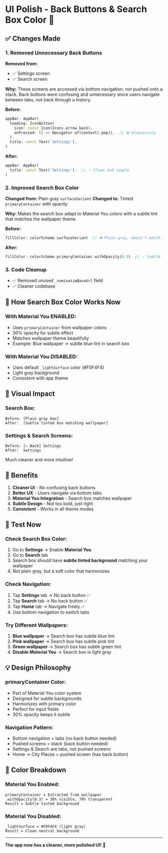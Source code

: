 # UI Polish - Back Buttons & Search Box Color 🎨

## ✅ Changes Made

### 1. **Removed Unnecessary Back Buttons**
**Removed from:**
- ✅ Settings screen
- ✅ Search screen

**Why:** These screens are accessed via bottom navigation, not pushed onto a stack. Back buttons were confusing and unnecessary since users navigate between tabs, not back through a history.

**Before:**
```dart
appBar: AppBar(
  leading: IconButton(
    icon: const Icon(Icons.arrow_back),
    onPressed: () => Navigator.of(context).pop(),  // ❌ Unnecessary
  ),
  title: const Text('Settings'),
)
```

**After:**
```dart
appBar: AppBar(
  title: const Text('Settings'),  // ✅ Clean and simple
)
```

### 2. **Improved Search Box Color**
**Changed from:** Plain gray `surfaceVariant`
**Changed to:** Tinted `primaryContainer` with opacity

**Why:** Makes the search box adapt to Material You colors with a subtle tint that matches the wallpaper theme.

**Before:**
```dart
fillColor: colorScheme.surfaceVariant  // ❌ Plain gray, doesn't match Material You
```

**After:**
```dart
fillColor: colorScheme.primaryContainer.withOpacity(0.3)  // ✅ Subtle tinted color
```

### 3. **Code Cleanup**
- ✅ Removed unused `_nominatimBaseUrl` field
- ✅ Cleaner codebase

## 🎨 How Search Box Color Works Now

### With Material You ENABLED:
- Uses `primaryContainer` from wallpaper colors
- 30% opacity for subtle effect
- Matches wallpaper theme beautifully
- Example: Blue wallpaper → subtle blue tint in search box

### With Material You DISABLED:
- Uses default `_lightSurface` color (#F0F4F4)
- Light gray background
- Consistent with app theme

## 📱 Visual Impact

### Search Box:
```
Before: [Plain gray box]
After:  [Subtle tinted box matching wallpaper]
```

### Settings & Search Screens:
```
Before: [← Back] Settings
After:  Settings
```

Much cleaner and more intuitive!

## 🎯 Benefits

1. **Cleaner UI** - No confusing back buttons
2. **Better UX** - Users navigate via bottom tabs
3. **Material You Integration** - Search box matches wallpaper
4. **Subtle Design** - Not too bold, just right
5. **Consistent** - Works in all theme modes

## 🧪 Test Now

### Check Search Box Color:
1. Go to **Settings** → Enable **Material You**
2. Go to **Search** tab
3. Search box should have **subtle tinted background** matching your wallpaper
4. Not plain gray, but a soft color that harmonizes

### Check Navigation:
1. Tap **Settings** tab → No back button ✅
2. Tap **Search** tab → No back button ✅
3. Tap **Home** tab → Navigate freely ✅
4. Use bottom navigation to switch tabs

### Try Different Wallpapers:
1. **Blue wallpaper** → Search box has subtle blue tint
2. **Pink wallpaper** → Search box has subtle pink tint
3. **Green wallpaper** → Search box has subtle green tint
4. **Disable Material You** → Search box is light gray

## 💡 Design Philosophy

### primaryContainer Color:
- Part of Material You color system
- Designed for subtle backgrounds
- Harmonizes with primary color
- Perfect for input fields
- 30% opacity keeps it subtle

### Navigation Pattern:
- Bottom navigation = tabs (no back button needed)
- Pushed screens = stack (back button needed)
- Settings & Search are tabs, not pushed screens
- Home → City Places = pushed screen (has back button)

## 🎨 Color Breakdown

### Material You Enabled:
```
primaryContainer = Extracted from wallpaper
.withOpacity(0.3) = 30% visible, 70% transparent
Result = Subtle tinted background
```

### Material You Disabled:
```
_lightSurface = #F0F4F4 (light gray)
Result = Clean neutral background
```

---

**The app now has a cleaner, more polished UI!** 🎉
